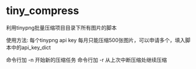 # tiny_compress

利用tinypng批量压缩项目目录下所有图片的脚本

使用方法:
每个tinypng api key 每月只能压缩500张图片，可以申请多个，填入脚本中的api_key_dict

命令行加 -n 开始新的压缩任务
命令行加 -r 从上次中断压缩处继续压缩